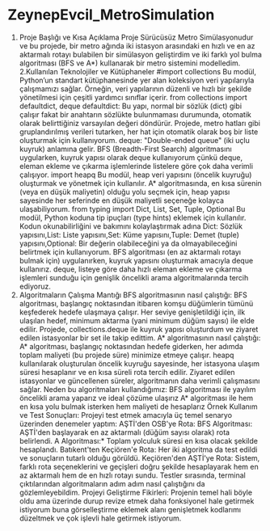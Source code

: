 # ZeynepEvcil_MetroSimulation
1. Proje Başlığı ve Kısa Açıklama
Proje Sürücüsüz Metro Simülasyonudur ve bu projede, bir metro ağında iki istasyon arasındaki en hızlı ve en az aktarmalı rotayı bulabilen bir simülasyon geliştirdim ve iki farklı yol bulma algoritması (BFS ve A*) kullanarak bir metro sistemini modelledim.
2.Kullanılan Teknolojiler ve Kütüphaneler
#import collections Bu modül, Python’un standart kütüphanesinde yer alan koleksiyon veri yapılarıyla çalışmamızı sağlar. Örneğin, veri yapılarının düzenli ve hızlı bir şekilde yönetilmesi için çeşitli yardımcı sınıflar içerir.
from collections import defaultdict, deque
defaultdict:
Bu yapı, normal bir sözlük (dict) gibi çalışır fakat bir anahtarın sözlükte bulunmaması durumunda, otomatik olarak belirttiğiniz varsayılan değeri döndürür. Projede, metro hatları gibi gruplandırılmış verileri tutarken, her hat için otomatik olarak boş bir liste oluşturmak için kullanıyorum.
deque:
"Double-ended queue" (iki uçlu kuyruk) anlamına gelir. BFS (Breadth-First Search) algoritmasını uygularken, kuyruk yapısı olarak deque kullanıyorum çünkü deque, eleman ekleme ve çıkarma işlemlerinde listelere göre çok daha verimli çalışıyor.
import heapq
Bu modül, heap veri yapısını (öncelik kuyruğu) oluşturmak ve yönetmek için kullanılır. A* algoritmasında, en kısa sürenin (veya en düşük maliyetin) olduğu yolu seçmek için, heap yapısı sayesinde her seferinde en düşük maliyetli seçeneğe kolayca ulaşabiliyorum.
from typing import Dict, List, Set, Tuple, Optional
Bu modül, Python koduna tip ipuçları (type hints) eklemek için kullanılır. Kodun okunabilirliğini ve bakımını kolaylaştırmak adına Dict: Sözlük yapısını,List: Liste yapısını,Set: Küme yapısını,Tuple: Demet (tuple) yapısını,Optional: Bir değerin olabileceğini ya da olmayabileceğini belirtmek için kullanıyorum.
BFS algoritması (en az aktarmalı rotayı bulmak için) uygulanırken, kuyruk yapısını oluşturmak amacıyla deque kullanırız. deque, listeye göre daha hızlı eleman ekleme ve çıkarma işlemleri sunduğu için genişlik öncelikli arama algoritmalarında tercih ediyoruz.
3. Algoritmaların Çalışma Mantığı 
BFS algoritmasının nasıl çalıştığı:
BFS algoritması, başlangıç noktasından itibaren komşu düğümlerin tümünü keşfederek hedefe ulaşmaya çalışır. Her seviye genişletildiği için, ilk ulaşılan hedef, minimum aktarma (yani minimum düğüm sayısı) ile elde edilir. Projede, collections.deque ile kuyruk yapısı oluşturdum ve ziyaret edilen istasyonlar bir set ile takip edittim.
A* algoritmasının nasıl çalıştığı:
A* algoritması, başlangıç noktasından hedefe giderken, her adımda toplam maliyeti (bu projede süre) minimize etmeye çalışır. heapq kullanılarak oluşturulan öncelik kuyruğu sayesinde, her istasyona ulaşım süresi hesaplanır ve en kısa süreli rota tercih edilir. Ziyaret edilen istasyonlar ve güncellenen süreler, algoritmanın daha verimli çalışmasını sağlar.
Neden bu algoritmaları kullandığımız:
BFS algoritması ile yayılım öncelikli arama yaparız ve ideal çözüme ulaşırız
A* algoritması ile hem en kısa yolu bulmak isterken hem maliyeti de hesaplarız
Örnek Kullanım ve Test Sonuçları:
Projeyi test etmek amacıyla üç temel senaryo üzerinden denemeler yaptım:
AŞTİ'den OSB'ye Rota:
BFS Algoritması: AŞTİ'den başlayarak en az aktarmalı (düğüm sayısı olarak) rota belirlendi.
A Algoritması:* Toplam yolculuk süresi en kısa olacak şekilde hesaplandı.
Batıkent'ten Keçiören'e Rota:
Her iki algoritma da test edildi ve sonuçların tutarlı olduğu görüldü.
Keçiören'den AŞTİ'ye Rota:
Sistem, farklı rota seçeneklerini ve geçişleri doğru şekilde hesaplayarak hem en az aktarmalı hem de en hızlı rotayı sundu.
Testler sırasında, terminal çıktılarından algoritmaların adım adım nasıl çalıştığını da gözlemleyebildim.
Projeyi Geliştirme Fikirleri:
Projenin temel hali böyle oldu ama üzerinde durup revize etmek daha fonksiyonel hale getirmek istiyorum buna görselleştirme eklemek alanı genişletmek kodlarımı düzeltmek ve çok işlevli hale getirmek istiyorum.
